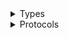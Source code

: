 <details>
<summary>Types</summary>

  - [PersonalizeEventsClient](/aws-sdk-swift/reference/0.x/AWSPersonalizeEvents/PersonalizeEventsClient)
  - [PersonalizeEventsClient.PersonalizeEventsClientConfiguration](/aws-sdk-swift/reference/0.x/AWSPersonalizeEvents/PersonalizeEventsClient.PersonalizeEventsClientConfiguration)
  - [PersonalizeEventsClientLogHandlerFactory](/aws-sdk-swift/reference/0.x/AWSPersonalizeEvents/PersonalizeEventsClientLogHandlerFactory)
  - [PersonalizeEventsClientTypes](/aws-sdk-swift/reference/0.x/AWSPersonalizeEvents/PersonalizeEventsClientTypes)

</details>

<details>
<summary>Protocols</summary>

  - [PersonalizeEventsClientProtocol](/aws-sdk-swift/reference/0.x/AWSPersonalizeEvents/PersonalizeEventsClientProtocol)

</details>
